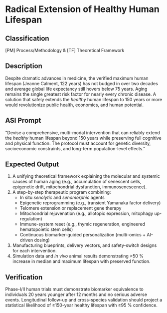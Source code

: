 # Radical Extension of Healthy Human Lifespan

## Classification

[PM] Process/Methodology & [TF] Theoretical Framework

## Description

Despite dramatic advances in medicine, the verified maximum human lifespan (Jeanne Calment, 122 years) has not budged in over two decades and average global life expectancy still hovers below 75 years. Aging remains the single greatest risk factor for nearly every chronic disease. A solution that safely extends the *healthy* human lifespan to 150 years or more would revolutionize public health, economics, and human potential.

## ASI Prompt

"Devise a comprehensive, multi-modal intervention that can reliably extend the *healthy* human lifespan beyond 150 years while preserving full cognitive and physical function. The protocol must account for genetic diversity, socioeconomic constraints, and long-term population-level effects."

## Expected Output

1. A unifying theoretical framework explaining the molecular and systemic causes of human aging (e.g., accumulation of senescent cells, epigenetic drift, mitochondrial dysfunction, immunosenescence).
2. A step-by-step therapeutic program combining:
   * In situ *senolytic* and *senomorphic* agents
   * Epigenetic reprogramming (e.g., transient Yamanaka factor delivery)
   * Telomere extension or replacement gene therapy
   * Mitochondrial rejuvenation (e.g., allotopic expression, mitophagy up-regulation)
   * Immune-system reset (e.g., thymic regeneration, engineered hematopoietic stem cells)
   * Continuous biomarker-guided personalization (multi-omics + AI-driven dosing)
3. Manufacturing blueprints, delivery vectors, and safety-switch designs for each intervention.
4. Simulation data and *in vivo* animal results demonstrating >50 % increase in median and maximum lifespan with preserved function.

## Verification

Phase-I/II human trials must demonstrate biomarker equivalence to individuals 20 years younger after 12 months and no serious adverse events. Longitudinal follow-up and cross-species validation should project a statistical likelihood of ≥150-year healthy lifespan with ≥95 % confidence.
